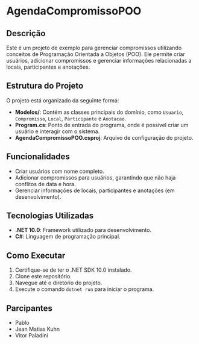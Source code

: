 # AgendaCompromissoPOO

## Descrição

Este é um projeto de exemplo para gerenciar compromissos utilizando conceitos de Programação Orientada a Objetos (POO). Ele permite criar usuários, adicionar compromissos e gerenciar informações relacionadas a locais, participantes e anotações.

## Estrutura do Projeto

O projeto está organizado da seguinte forma:

- **Modelos/**: Contém as classes principais do domínio, como `Usuario`, `Compromisso`, `Local`, `Participante` e `Anotacao`.
- **Program.cs**: Ponto de entrada do programa, onde é possível criar um usuário e interagir com o sistema.
- **AgendaCompromissoPOO.csproj**: Arquivo de configuração do projeto.

## Funcionalidades

- Criar usuários com nome completo.
- Adicionar compromissos para usuários, garantindo que não haja conflitos de data e hora.
- Gerenciar informações de locais, participantes e anotações (em desenvolvimento).

## Tecnologias Utilizadas

- **.NET 10.0**: Framework utilizado para desenvolvimento.
- **C#**: Linguagem de programação principal.

## Como Executar

1. Certifique-se de ter o .NET SDK 10.0 instalado.
2. Clone este repositório.
3. Navegue até o diretório do projeto.
4. Execute o comando `dotnet run` para iniciar o programa.

## Parcipantes

- Pablo
- Jean Matias Kuhn
- Vitor Paladini
